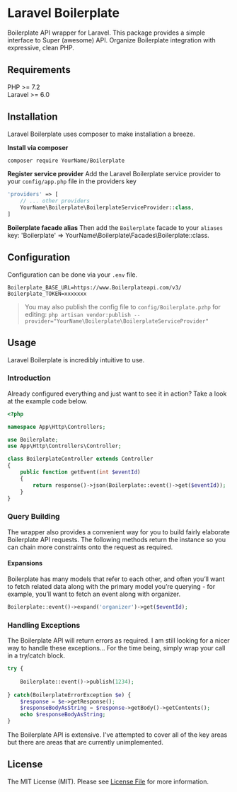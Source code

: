 # Laravel Boilerplate

Boilerplate API wrapper for Laravel. This package provides a simple interface to Super (awesome) API. Organize Boilerplate integration with expressive, clean PHP.

## Requirements
PHP >= 7.2  
Laravel >= 6.0


## Installation
Laravel Boilerplate uses composer to make installation a breeze.


**Install via composer** 
``` bash
composer require YourName/Boilerplate
```


**Register service provider**
Add the Laravel Boilerplate service provider to your `config/app.php` file in the providers key
```php
'providers' => [
    // ... other providers
    YourName\Boilerplate\BoilerplateServiceProvider::class,
]
```


**Boilerplate facade alias**
Then add the `Boilerplate` facade to your `aliases` key: 'Boilerplate' => YourName\Boilerplate\Facades\Boilerplate::class.  



## Configuration
Configuration can be done via your `.env` file.
```
Boilerplate_BASE_URL=https://www.Boilerplateapi.com/v3/
Boilerplate_TOKEN=xxxxxxx
````
>You may also publish the config file to `config/Boilerplate.pzhp` for editing:
`php artisan vendor:publish --provider="YourName\Boilerplate\BoilerplateServiceProvider"`
 
 
## Usage
Laravel Boilerplate is incredibly intuitive to use. 

### Introduction
Already configured everything and just want to see it in action? Take a look at the example code below.
```php
<?php

namespace App\Http\Controllers;

use Boilerplate;
use App\Http\Controllers\Controller;

class BoilerplateController extends Controller
{
    public function getEvent(int $eventId)
    {
        return response()->json(Boilerplate::event()->get($eventId));
    }
}
```

### Query Building 
The wrapper also provides a convenient way for you to build fairly elaborate Boilerplate API requests.
The following methods return the instance so you can chain more constraints onto the request as required.

#### Expansions
Boilerplate has many models that refer to each other, and often you’ll want to fetch related data along with the primary model you’re querying - 
for example, you’ll want to fetch an event along with organizer.

```php
Boilerplate::event()->expand('organizer')->get($eventId);

```

### Handling Exceptions
The Boilerplate API will return errors as required. I am still looking for a nicer way to handle these exceptions... For the time being, simply wrap your call in a try/catch block.

```php
try {
    
    Boilerplate::event()->publish(1234);
    
} catch(BoilerplateErrorException $e) {
    $response = $e->getResponse();
    $responseBodyAsString = $response->getBody()->getContents();
    echo $responseBodyAsString;
}
```

The Boilerplate API is extensive. I've attempted to cover all of the key areas but there are areas that are currently unimplemented.

## License

The MIT License (MIT). Please see [License File](LICENSE.md) for more information.
